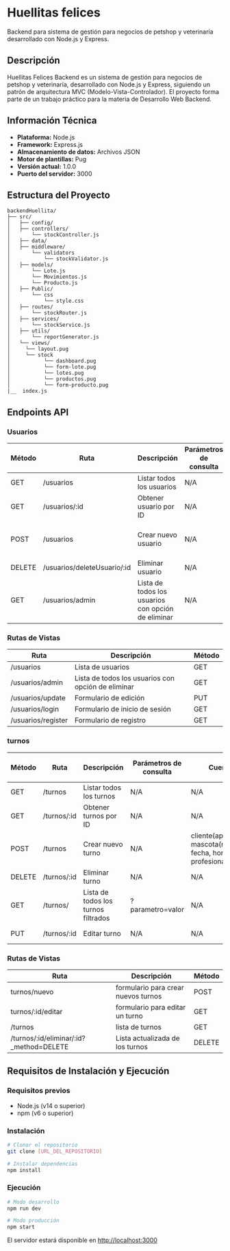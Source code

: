 # Huellitas felices

Backend para sistema de gestión para negocios de petshop y veterinaría desarrollado con Node.js y Express.

## Descripción

Huellitas Felices Backend es un sistema de gestión para negocios de petshop y veterinaría, desarrollado con Node.js y Express, siguiendo un patrón de arquitectura MVC (Modelo-Vista-Controlador). El proyecto forma parte de un trabajo práctico para la materia de Desarrollo Web Backend.

## Información Técnica

- **Plataforma:** Node.js  
- **Framework:** Express.js  
- **Almacenamiento de datos:** Archivos JSON  
- **Motor de plantillas:** Pug  
- **Versión actual:** 1.0.0  
- **Puerto del servidor:** 3000  

## Estructura del Proyecto

```
backendHuellita/
├── src/
│   ├── config/
│   ├── controllers/
│       └── stockController.js
│   ├── data/
│   ├── middleware/ 
│       └── validators
│           └── stockValidator.js
│   ├── models/
│       └── Lote.js
│       └── Movimientos.js
│       └── Producto.js
│   ├── Public/
│       └── css
│           └── style.css
│   ├── routes/
│       └── stockRouter.js
│   ├── services/
│       └── stockService.js
│   ├── utils/
│       └── reportGenerator.js
│   └── views/
│     └── layout.pug
│     └── stock
│           └── dashboard.pug
│           └── form-lote.pug
│           └── lotes.pug
│           └── productos.pug
│           └── form-producto.pug
|__  index.js

```

## Endpoints API

### Usuarios

| Método | Ruta                | Descripción             | Parámetros de consulta | Cuerpo de solicitud         | Códigos de respuesta |
|--------|---------------------|-------------------------|------------------------|-----------------------------|----------------------|
| GET    | /usuarios       | Listar todos los usuarios | N/A      | N/A                         | 200, 404             |
| GET    | /usuarios/:id   | Obtener usuario por ID  | N/A                   | N/A                         | 200, 404             | (Pendiente)
| POST   | /usuarios       | Crear nuevo usuario     | N/A                   | {nombre, apellido, email, password}        | 201, 400             |
| DELETE | /usuarios/deleteUsuario/:id   | Eliminar usuario        | N/A                   | N/A                         | 200, 404, 400        |
| GET | /usuarios/admin  | Lista de todos los usuarios con opción de eliminar       | N/A                   | N/A                         | 200, 404, 400        |


### Rutas de Vistas

| Ruta                | Descripción                    | Método |
|---------------------|-------------------------------|--------|
| /usuarios           | Lista de usuarios             | GET    |
| /usuarios/admin     | Lista de todos los usuarios con opción de eliminar    | GET    |
| /usuarios/update | Formulario de edición         | PUT    |
| /usuarios/login         | Formulario de inicio de sesión| GET    |
| /usuarios/register      | Formulario de registro        | GET    |(pendiente)

### turnos

| Método | Ruta                | Descripción             | Parámetros de consulta | Cuerpo de solicitud         | Códigos de respuesta |
|--------|---------------------|-------------------------|------------------------|-----------------------------|----------------------|
| GET    | /turnos       | Listar todos los turnos | N/A     | N/A                         | 200, 404             |
| GET    | /turnos/:id   | Obtener turnos por ID  | N/A                   | N/A                         | 200, 404             | 
| POST   | /turnos       | Crear nuevo turno     | N/A                   | cliente(apellido,nombre,dni) mascota(nombre,especie,raza) fecha, hora, tipoConsulta, profesional, estado        | 201, 400             |
| DELETE | /turnos/:id   | Eliminar turno       | N/A                   | N/A                         | 200, 404, 400        |
| GET | /turnos/  | Lista de todos los turnos filtrados      | ?parametro=valor                  | N/A                         | 200, 404, 400        |
| PUT | /turnos/:id  | Editar turno     | N/A                  | N/A                         | 200, 404, 400        |


### Rutas de Vistas

| Ruta                | Descripción                    | Método |
|---------------------|-------------------------------|--------|
| turnos/nuevo           | formulario para crear nuevos turnos             | POST    |
| turnos/:id/editar     | formulario para editar un turno   | GET    |
| /turnos | lista de turnos      | GET    |
| /turnos/:id/eliminar/:id?_method=DELETE         | Lista actualizada de los turnos | DELETE    |

## Requisitos de Instalación y Ejecución

### Requisitos previos

- Node.js (v14 o superior)
- npm (v6 o superior)

### Instalación

```bash
# Clonar el repositorio
git clone [URL_DEL_REPOSITORIO]

# Instalar dependencias
npm install
```

### Ejecución

```bash
# Modo desarrollo
npm run dev

# Modo producción
npm start
```

El servidor estará disponible en [http://localhost:3000](http://localhost:3000)
